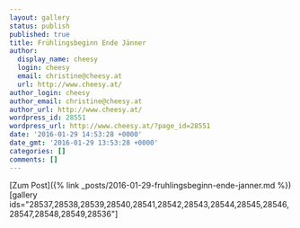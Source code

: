 ```yaml
---
layout: gallery
status: publish
published: true
title: Frühlingsbeginn Ende Jänner
author:
  display_name: cheesy
  login: cheesy
  email: christine@cheesy.at
  url: http://www.cheesy.at/
author_login: cheesy
author_email: christine@cheesy.at
author_url: http://www.cheesy.at/
wordpress_id: 28551
wordpress_url: http://www.cheesy.at/?page_id=28551
date: '2016-01-29 14:53:28 +0000'
date_gmt: '2016-01-29 13:53:28 +0000'
categories: []
comments: []
---
```


[Zum Post]({% link _posts/2016-01-29-fruhlingsbeginn-ende-janner.md %})
[gallery ids="28537,28538,28539,28540,28541,28542,28543,28544,28545,28546,28547,28548,28549,28536"]
